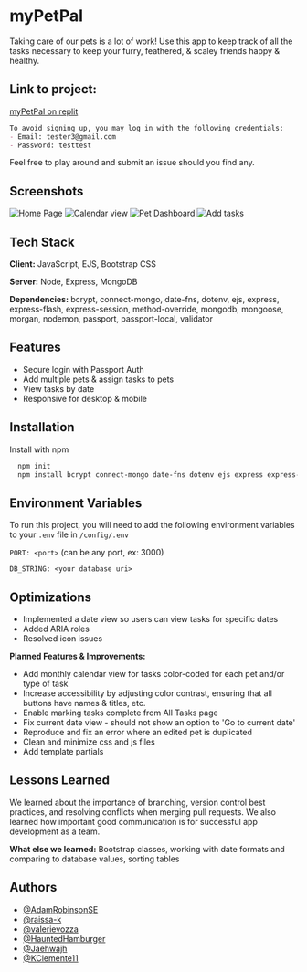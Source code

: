 
# myPetPal

Taking care of our pets is a lot of work! Use this app to keep track of all the tasks necessary to keep your furry, feathered, & scaley friends happy & healthy.

## Link to project: 
[myPetPal on replit](https://myPetPal.onrender.com)

```md
To avoid signing up, you may log in with the following credentials:
- Email: tester3@gmail.com
- Password: testtest
```
Feel free to play around and submit an issue should you find any.


## Screenshots

![Home Page](https://i.imgur.com/4itp9b7l.png)
![Calendar view](https://i.imgur.com/JBcxCOtl.png)
![Pet Dashboard](https://i.imgur.com/UhVx5tPl.png)
![Add tasks](https://i.imgur.com/j4AB1z3l.png)


## Tech Stack

**Client:** JavaScript, EJS, Bootstrap CSS

**Server:** Node, Express, MongoDB

**Dependencies:** bcrypt, connect-mongo, date-fns, dotenv, ejs, express, express-flash, express-session, method-override, mongodb, mongoose, morgan, nodemon, passport, passport-local, validator

## Features

- Secure login with Passport Auth
- Add multiple pets & assign tasks to pets
- View tasks by date
- Responsive for desktop & mobile


## Installation

Install with npm

```bash
  npm init
  npm install bcrypt connect-mongo date-fns dotenv ejs express express-flash express-session method-override mongodb mongoose morgan nodemon passport passport-local validator
```
## Environment Variables

To run this project, you will need to add the following environment variables to your `.env` file in `/config/.env`

`PORT: <port>` (can be any port, ex: 3000)

`DB_STRING: <your database uri>`


## Optimizations

- Implemented a date view so users can view tasks for specific dates
- Added ARIA roles
- Resolved icon issues

**Planned Features & Improvements:**

- Add monthly calendar view for tasks color-coded for each pet and/or type of task
- Increase accessibility by adjusting color contrast, ensuring that all buttons have names & titles, etc.
- Enable marking tasks complete from All Tasks page
- Fix current date view - should not show an option to 'Go to current date'
- Reproduce and fix an error where an edited pet is duplicated
- Clean and minimize css and js files
- Add template partials

## Lessons Learned

We learned about the importance of branching, version control best practices, and resolving conflicts when merging pull requests. We also learned how important good communication is for successful app development as a team.

**What else we learned:** Bootstrap classes, working with date formats and comparing to database values, sorting tables


## Authors

- [@AdamRobinsonSE](https://www.github.com/AdamRobinsonSE)
- [@raissa-k](https://www.github.com/raissa-k)
- [@valerievozza](https://www.github.com/valerievozza)
- [@HauntedHamburger](https://www.github.com/HauntedHamburger)
- [@Jaehwajh](https://www.github.com/Jaehwajh)
- [@KClemente11](https://www.github.com/KClemente11)